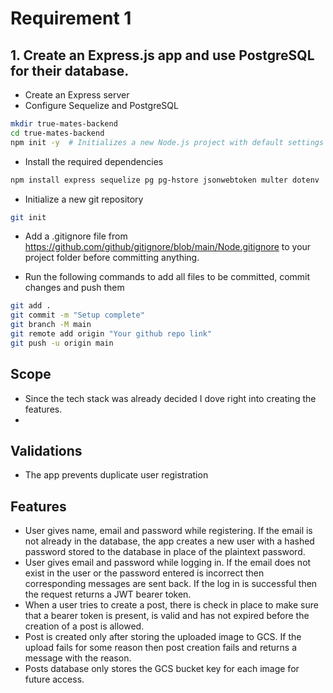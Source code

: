 # Requirement 1

## 1. Create an Express.js app and use PostgreSQL for their database.

-   Create an Express server
-   Configure Sequelize and PostgreSQL

```bash
mkdir true-mates-backend
cd true-mates-backend
npm init -y  # Initializes a new Node.js project with default settings
```

-   Install the required dependencies

```bash
npm install express sequelize pg pg-hstore jsonwebtoken multer dotenv
```

-   Initialize a new git repository

```bash
git init
```

-   Add a .gitignore file from https://github.com/github/gitignore/blob/main/Node.gitignore to your project folder before committing anything.

-   Run the following commands to add all files to be committed, commit changes and push them

```bash
git add .
git commit -m "Setup complete"
git branch -M main
git remote add origin "Your github repo link"
git push -u origin main
```

## Scope

-   Since the tech stack was already decided I dove right into creating the features.
-

## Validations

-   The app prevents duplicate user registration

## Features

-   User gives name, email and password while registering. If the email is not already in the database, the app creates a new user with a hashed password stored to the database in place of the plaintext password.
-   User gives email and password while logging in. If the email does not exist in the user or the password entered is incorrect then corresponding messages are sent back. If the log in is successful then the request returns a JWT bearer token.
-   When a user tries to create a post, there is check in place to make sure that a bearer token is present, is valid and has not expired before the creation of a post is allowed.
-   Post is created only after storing the uploaded image to GCS. If the upload fails for some reason then post creation fails and returns a message with the reason.
-   Posts database only stores the GCS bucket key for each image for future access.
